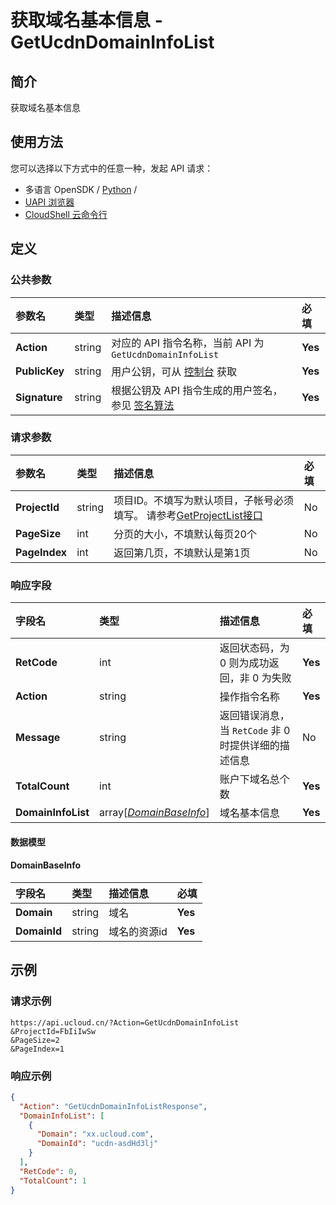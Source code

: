 # 获取域名基本信息 - GetUcdnDomainInfoList

## 简介

获取域名基本信息






## 使用方法

您可以选择以下方式中的任意一种，发起 API 请求：
- 多语言 OpenSDK / [Python](https://github.com/ucloud/ucloud-sdk-python3) /
- [UAPI 浏览器](https://console.ucloud.cn/uapi/detail?id=GetUcdnDomainInfoList)
- [CloudShell 云命令行](https://shell.ucloud.cn/)


## 定义

### 公共参数

| 参数名 | 类型 | 描述信息 | 必填 |
|:---|:---|:---|:---|
| **Action**     | string  | 对应的 API 指令名称，当前 API 为 `GetUcdnDomainInfoList`                        | **Yes** |
| **PublicKey**  | string  | 用户公钥，可从 [控制台](https://console.ucloud.cn/uapi/apikey) 获取                                             | **Yes** |
| **Signature**  | string  | 根据公钥及 API 指令生成的用户签名，参见 [签名算法](api/summary/signature.md)  | **Yes** |

### 请求参数

| 参数名 | 类型 | 描述信息 | 必填 |
|:---|:---|:---|:---|
| **ProjectId** | string | 项目ID。不填写为默认项目，子帐号必须填写。 请参考[GetProjectList接口](https://docs.ucloud.cn/api/summary/get_project_list) |No|
| **PageSize** | int | 分页的大小，不填默认每页20个 |No|
| **PageIndex** | int | 返回第几页，不填默认是第1页 |No|

### 响应字段

| 字段名 | 类型 | 描述信息 | 必填 |
|:---|:---|:---|:---|
| **RetCode** | int | 返回状态码，为 0 则为成功返回，非 0 为失败 |**Yes**|
| **Action** | string | 操作指令名称 |**Yes**|
| **Message** | string | 返回错误消息，当 `RetCode` 非 0 时提供详细的描述信息 |No|
| **TotalCount** | int | 账户下域名总个数 |**Yes**|
| **DomainInfoList** | array[[*DomainBaseInfo*](#DomainBaseInfo)] | 域名基本信息 |**Yes**|

#### 数据模型


#### DomainBaseInfo

| 字段名 | 类型 | 描述信息 | 必填 |
|:---|:---|:---|:---|
| **Domain** | string | 域名 |**Yes**|
| **DomainId** | string | 域名的资源id |**Yes**|

## 示例

### 请求示例
    
```
https://api.ucloud.cn/?Action=GetUcdnDomainInfoList
&ProjectId=FbIiIwSw
&PageSize=2
&PageIndex=1
```

### 响应示例
    
```json
{
  "Action": "GetUcdnDomainInfoListResponse",
  "DomainInfoList": [
    {
      "Domain": "xx.ucloud.com",
      "DomainId": "ucdn-asdHd3lj"
    }
  ],
  "RetCode": 0,
  "TotalCount": 1
}
```





